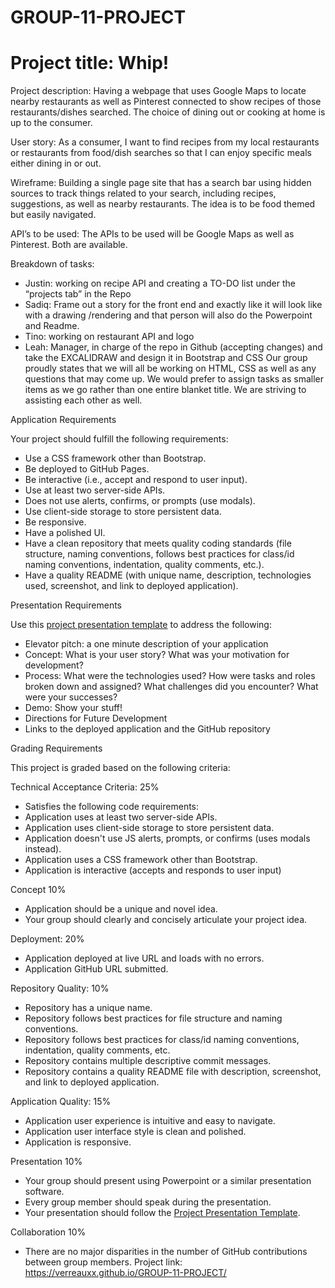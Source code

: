 # GROUP-11-PROJECT 

# Project title: Whip!

Project description: Having a webpage that uses Google 
Maps to locate nearby restaurants as well as Pinterest 
connected to show recipes of those restaurants/dishes 
searched. The choice of dining out or cooking at home is 
up to the consumer.

User story: As a consumer, I want to find recipes from my 
local restaurants or restaurants from food/dish searches 
so that I can enjoy specific meals either dining in or out. 

Wireframe: Building a single page site that has a search 
bar using hidden sources to track things related to your 
search, including recipes, suggestions, as well as nearby 
restaurants. The idea is to be food themed but easily 
navigated. 

API’s to be used: The APIs to be used will be Google Maps 
as well as Pinterest. Both are available. 

Breakdown of tasks:
* Justin: working on recipe API and creating a TO-DO list under the “projects tab” in the Repo
* Sadiq: Frame out a story for the front end and exactly like it will look like with a drawing /rendering and that person will also do the Powerpoint and Readme.
* Tino: working on restaurant API and logo
* Leah: Manager, in charge of the repo in Github (accepting changes) and take the EXCALIDRAW and design it in Bootstrap and CSS
Our group proudly states that we will all be working on 
HTML, CSS as well as any questions that may come up. 
We would prefer to assign tasks as smaller items as we 
go rather than one entire blanket title. We are striving to 
assisting each other as well.

Application Requirements

Your project should fulfill the following requirements:
* Use a CSS framework other than Bootstrap.
* Be deployed to GitHub Pages.
* Be interactive (i.e., accept and respond to user input).
* Use at least two server-side APIs.
* Does not use alerts, confirms, or prompts (use modals).
* Use client-side storage to store persistent data.
* Be responsive.
* Have a polished UI.
* Have a clean repository that meets quality coding standards (file structure, naming conventions, follows best practices for class/id naming conventions, indentation, quality comments, etc.).
* Have a quality README (with unique name, description, technologies used, screenshot, and link to deployed application).

 Presentation Requirements

Use this [project presentation template](https://docs.google.com/presentation/d/1_u8TKy5zW5UlrVQVnyDEZ0unGI2tjQPDEpA0FNuBKAw/edit?usp=sharing) to address the following: 
* Elevator pitch: a one minute description of your application
* Concept: What is your user story? What was your motivation for development?
* Process: What were the technologies used? How were tasks and roles broken down and assigned? What challenges did you encounter? What were your successes?
* Demo: Show your stuff!
* Directions for Future Development
* Links to the deployed application and the GitHub repository

Grading Requirements

This project is graded based on the following criteria:

Technical Acceptance Criteria: 25%

* Satisfies the following code requirements:
* Application uses at least two server-side APIs.
* Application uses client-side storage to store persistent data.
* Application doesn't use JS alerts, prompts, or confirms (uses modals instead).
* Application uses a CSS framework other than Bootstrap.
* Application is interactive (accepts and responds to user input)

Concept 10%
* Application should be a unique and novel idea.
* Your group should clearly and concisely articulate your project idea.

Deployment: 20%
* Application deployed at live URL and loads with no errors.
* Application GitHub URL submitted.

Repository Quality: 10%
* Repository has a unique name.
* Repository follows best practices for file structure and naming conventions.
* Repository follows best practices for class/id naming conventions, indentation, quality comments, etc.
* Repository contains multiple descriptive commit messages.
* Repository contains a quality README file with description, screenshot, and link to deployed application.

Application Quality: 15%
* Application user experience is intuitive and easy to navigate.
* Application user interface style is clean and polished.
* Application is responsive.

Presentation 10%
* Your group should present using Powerpoint or a similar presentation software.
* Every group member should speak during the presentation.
* Your presentation should follow the [Project Presentation Template](https://docs.google.com/presentation/d/1_u8TKy5zW5UlrVQVnyDEZ0unGI2tjQPDEpA0FNuBKAw/edit?usp=sharing).

Collaboration 10%
* There are no major disparities in the number of GitHub contributions between group members.
Project link: https://verreauxx.github.io/GROUP-11-PROJECT/

